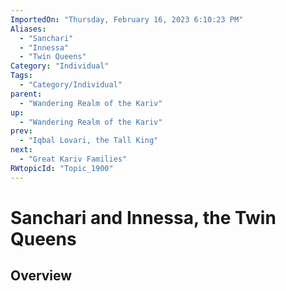 ```yaml
---
ImportedOn: "Thursday, February 16, 2023 6:10:23 PM"
Aliases:
  - "Sanchari"
  - "Innessa"
  - "Twin Queens"
Category: "Individual"
Tags:
  - "Category/Individual"
parent:
  - "Wandering Realm of the Kariv"
up:
  - "Wandering Realm of the Kariv"
prev:
  - "Iqbal Lovari, the Tall King"
next:
  - "Great Kariv Families"
RWtopicId: "Topic_1900"
---
```

# Sanchari and Innessa, the Twin Queens
## Overview
